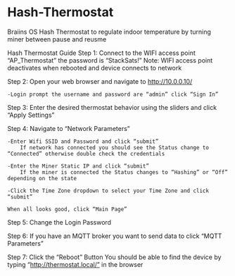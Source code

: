 # Hash-Thermostat
Braiins OS Hash Thermostat to regulate indoor temperature by turning miner between pause and reusme


Hash Thermostat Guide
Step 1:
	Connect to the WIFI access point “AP_Thermostat” the password is “StackSats!”
	Note: WIFI access point deactivates when rebooted and device connects to network

Step 2:
	Open your web browser and navigate to http://10.0.0.10/  	
	
	-Login prompt the username and password are “admin” click “Sign In”



Step 3:
	Enter the desired thermostat behavior using the sliders and click “Apply Settings”



Step 4:
	Navigate to “Network Parameters”
	
	-Enter Wifi SSID and Password and click “submit” 
	 	If network has connected you should see the Status change to “Connected” otherwise double check the credentials

	-Enter the Miner Static IP and click “submit” 
		If the miner is connected the Status changes to “Hashing” or “Off” depending on the state
	
	-Click the Time Zone dropdown to select your Time Zone and click “submit” 

	When all looks good, click “Main Page”

Step 5: 
	Change the Login Password

Step 6: 
	If you have an MQTT broker you want to send data to click “MQTT Parameters”

Step 7:
	Click the “Reboot” Button
	You should be able to find the device by typing “http://thermostat.local/” in the browser
